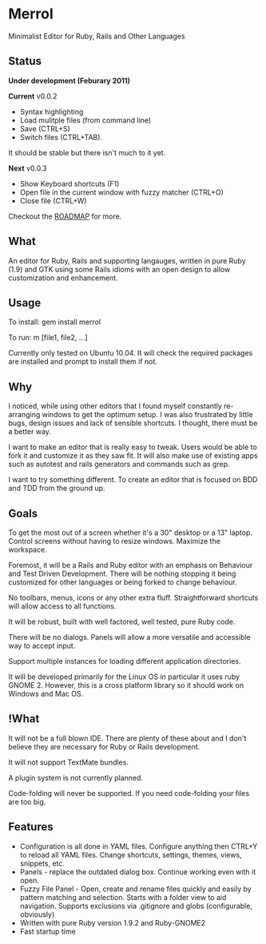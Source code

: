 Merrol
======
Minimalist Editor for Ruby, Rails and Other Languages


Status
----------------------------------
**Under development (Feburary 2011)**

**Current** v0.0.2

* Syntax highlighting
* Load mulitple files (from command line)
* Save (CTRL+S)
* Switch files (CTRL+TAB).

It should be stable but there isn't much to it yet.

**Next** v0.0.3

* Show Keyboard shortcuts (F1)
* Open file in the current window with fuzzy matcher (CTRL+O)
* Close file (CTRL+W)

Checkout the [ROADMAP](merrol/blob/master/ROADMAP.md) for more.

What
----------------------------------
An editor for Ruby, Rails and supporting langauges, written in pure Ruby (1.9) and GTK using some Rails idioms with an open design to allow customization and enhancement.

Usage
----------------------------------
To install:
    gem install merrol


To run:
    m [file1, file2, ...]

Currently only tested on Ubuntu 10.04. It will check the required packages are installed and prompt to install them if not.


Why
----------------------------------
I noticed, while using other editors that I found myself constantly re-arranging windows to get the optimum setup. I was also frustrated by little bugs, design issues and lack of sensible shortcuts. I thought, there must be a better way.

I want to make an editor that is really easy to tweak. Users would be able to fork it and customize it as they saw fit. It will also make use of existing apps such as autotest and rails generators and commands such as grep.

I want to try something different. To create an editor that is focused on BDD and TDD from the ground up.


Goals
----------------------------------
To get the most out of a screen whether it's a 30" desktop or a 13" laptop. Control screens without having to resize windows. Maximize the workspace.

Foremost, it will be a Rails and Ruby editor with an emphasis on Behaviour and Test Driven Development. There will be nothing stopping it being customized for other languages or being forked to change behaviour.

No toolbars, menus, icons or any other extra fluff. Straightforward shortcuts will allow access to all functions.

It will be robust, built with well factored, well tested, pure Ruby code.

There will be no dialogs. Panels will allow a more versatile and accessible way to accept input.

Support multiple instances for loading different application directories.

It will be developed primarily for the Linux OS in particular it uses ruby GNOME 2. However, this is a cross platform library so it should work on Windows and Mac OS.


!What
----------------------------------
It will not be a full blown IDE. There are plenty of these about and I don't believe they are necessary for Ruby or Rails development.

It will not support TextMate bundles.

A plugin system is not currently planned.

Code-folding will never be supported. If you need code-folding your files are too big.


Features
----------------------------------
* Configuration is all done in YAML files. Configure anything then CTRL+Y to reload all YAML files. Change shortcuts, settings, themes, views, snippets, etc.
* Panels - replace the outdated dialog box. Continue working even with it open.
* Fuzzy File Panel - Open, create and rename files quickly and easily by pattern matching and selection. Starts with a folder view to aid navigation. Supports exclusions via .gitignore and globs (configurable, obviously)
* Written with pure Ruby version 1.9.2 and Ruby-GNOME2
* Fast startup time

